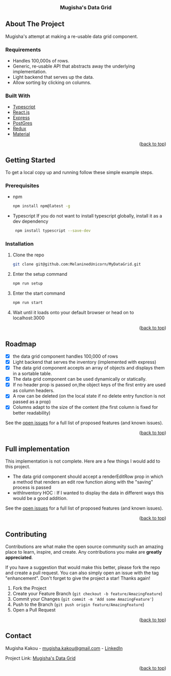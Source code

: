 <div id="top"></div>

<br />
<div align="center">

<h3 align="center">Mugisha's Data Grid</h3>

</div>

<!-- ABOUT THE PROJECT -->

## About The Project

Mugisha's attempt at making a re-usable data grid component.

### Requirements

- Handles 100,000s of rows.
- Generic, re-usable API that abstracts away the underlying implementation.
- Light backend that serves up the data.
- Allow sorting by clicking on columns.

### Built With

- [Typescript](https://www.typescriptlang.org/)
- [React.js](https://reactjs.org/)
- [Express](https://expressjs.com/)
- [PostGres](https://node-postgres.com/)
- [Redux](https://redux.js.org/)
- [Material](https://mui.com/)

<p align="right">(<a href="#top">back to top</a>)</p>

<!-- GETTING STARTED -->

## Getting Started

To get a local copy up and running follow these simple example steps.

### Prerequisites

- npm
  ```sh
  npm install npm@latest -g
  ```
- Typescript
  If you do not want to install typescript globally, install it as a dev dependency
  ```sh
   npm install typescript --save-dev
  ```

### Installation

1. Clone the repo
   ```sh
   git clone git@github.com:MelaninedUnicorn/MyDataGrid.git
   ```
2. Enter the setup command
   ```sh
   npm run setup
   ```
3. Enter the start command
   ```sh
   npm run start
   ```
4. Wait until it loads onto your default browser or head on to localhost:3000

<p align="right">(<a href="#top">back to top</a>)</p>

<!-- ROADMAP -->

## Roadmap

- [x] the data grid component handles 100,000 of rows
- [x] Light backend that serves the inventory (implemented with express)
- [x] The data grid component accepts an array of objects and displays them in a sortable table.
- [x] The data grid component can be used dynamically or statically.
- [x] If no header prop is passed on,the object keys of the first entry are used as column headers.
- [x] A row can be deleted (on the local state if no delete entry function is not passed as a prop)
- [x] Columns adapt to the size of the content (the first column is fixed for better readability)

See the [open issues](https://github.com/MelaninedUnicorn/MyDataGrid/issues) for a full list of proposed features (and known issues).

<p align="right">(<a href="#top">back to top</a>)</p>

<!-- ROADMAP -->

## Full implementation

This implementation is not complete. Here are a few things I would add to this project.

- The data grid component should accept a renderEditRow prop in which a method that renders an edit row function along with the "saving" process is passed
- withInventory HOC : If I wanted to display the data in different ways this would be a good addition.

See the [open issues](https://github.com/MelaninedUnicorn/MyDataGrid/issues) for a full list of proposed features (and known issues).

<p align="right">(<a href="#top">back to top</a>)</p>

<!-- CONTRIBUTING -->

## Contributing

Contributions are what make the open source community such an amazing place to learn, inspire, and create. Any contributions you make are **greatly appreciated**.

If you have a suggestion that would make this better, please fork the repo and create a pull request. You can also simply open an issue with the tag "enhancement".
Don't forget to give the project a star! Thanks again!

1. Fork the Project
2. Create your Feature Branch (`git checkout -b feature/AmazingFeature`)
3. Commit your Changes (`git commit -m 'Add some AmazingFeature'`)
4. Push to the Branch (`git push origin feature/AmazingFeature`)
5. Open a Pull Request

<p align="right">(<a href="#top">back to top</a>)</p>

<!-- CONTACT -->

## Contact

Mugisha Kakou - mugisha.kakou@gmail.com - [LinkedIn](https://www.linkedin.com/in/joycava/)

Project Link: [Mugisha's Data Grid](https://github.com/MelaninedUnicorn/MyDataGrid)

<p align="right">(<a href="#top">back to top</a>)</p>
